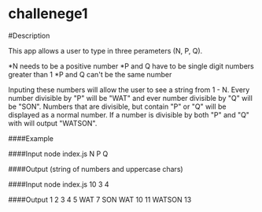 # challenege1

#Description

This app allows a user to type in three perameters (N, P, Q).

*N needs to be a positive number
*P and Q have to be single digit numbers greater than 1
*P and Q can't be the same number

Inputing these numbers will allow the user to see a string from 1 - N. Every number divisible by "P" will be "WAT" and ever number divisible by "Q" will be "SON". Numbers that are divisible, but contain "P" or "Q" will be displayed as a normal number. If a number is divisible by both "P" and "Q" with will output "WATSON".

####Example

####Input
    node index.js N P Q

####Output
    (string of numbers and uppercase chars)

####Input
    node index.js 10 3 4

####Output
    1 2 3 4 5 WAT 7 SON WAT 10 11 WATSON 13
